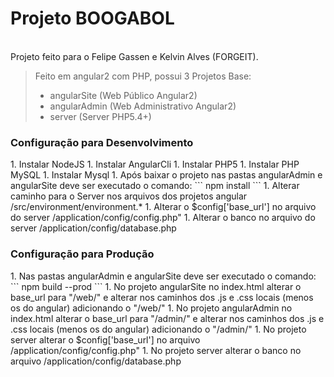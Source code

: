 <h1>Projeto BOOGABOL</h1>
<br>
Projeto feito para o Felipe Gassen e Kelvin Alves (FORGEIT).


>Feito em angular2 com PHP, possui 3 Projetos Base:
>
> * angularSite     (Web Público Angular2)
> * angularAdmin    (Web Administrativo Angular2)
> * server          (Server PHP5.4+)


<h3>Configuração para Desenvolvimento</h3>
1. Instalar NodeJS
1. Instalar AngularCli
1. Instalar PHP5
1. Instalar PHP MySQL
1. Instalar Mysql
1. Após baixar o projeto nas pastas angularAdmin e angularSite deve ser executado o comando:
```
npm install
```
1. Alterar caminho para o Server nos arquivos dos projetos angular /src/environment/environment.*
1. Alterar o $config['base_url'] no arquivo do server /application/config/config.php"
1. Alterar o banco no arquivo do server /application/config/database.php


<h3>Configuração para Produção</h3>
1. Nas pastas angularAdmin e angularSite deve ser executado o comando:
```
npm build --prod
```
1. No projeto angularSite no index.html alterar o base_url para "/web/" e alterar nos caminhos dos .js e .css locais (menos os do angular) adicionando o "/web/"
1. No projeto angularAdmin no index.html alterar o base_url para "/admin/" e alterar nos caminhos dos .js e .css locais (menos os do angular) adicionando o "/admin/"
1. No projeto server alterar o $config['base_url'] no arquivo /application/config/config.php"
1. No projeto server alterar o banco no arquivo /application/config/database.php